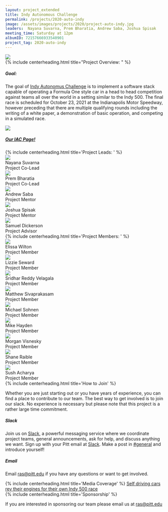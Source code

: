 ```yaml
---
layout: project_extended
title: Indy Autonomous Challenge
permalink: /projects/2020-auto-indy
image: /assets/images/projects/2020/project-auto-indy.jpg
leaders:  Nayana Suvarna, Prem Bharatia, Andrew Saba, Joshua Spisak
meeting_time: Saturday at 12pm
albumID: 72157666933540901
project_tag: 2020-auto-indy
---
```


<section class="project__image">
    <img src="{{ page.image }}">
</section>


<!-- Project Introduction -->
<section>
    {% include centerheading.html title="Project Overview: " %}
         <div class="row">
            <div class="col-xs-12 col-md-6">
                <h5><b>Goal:</b></h5>
            </div>
            <div class="col-xs-12 col-md-6"></div>
        </div>
        <div class="row2">
            <p class="about__description col-xs-12 col-md-6">
                The goal of <a href="https://www.indyautonomouschallenge.com">Indy Autonomus Challenge</a> is to implement a software stack capable of operating a Formula One style car in a head to head competition against teams all over the world in a setting similar to the Indy 500. The final race is scheduled for October 23, 2021 at the Indianapolis Motor Speedway, however preceding that there are multiple qualifying rounds including the writing of a white paper, a demonstration of basic operation, and competing in a simulated race.</p>
            <div class="col-xs-12 col-md-6">
            <a href="https://indyautonomouschallenge.com/timeline"> <img class="about__group-image" src="/assets/images/projects/2020/indy-timeline.jpg"></a>
            </div>
            <h5><a href="https://www.indyautonomouschallenge.com/university-of-pittsburgh">Our IAC Page!</a></h5>
        </div>
</section>

<!-- Team Leads -->
<section>
    {% include centerheading.html title='Project Leads: ' %}
    <div class="row">
        <div class="about__person col-xs-12 col-sm-6 col-lg-4">
            <img src="/assets/images/about/current/nayana-suvarna.jpg">
            <div class="about__person-title">Nayana Suvarna</div>
            <div class="about__person-position">Project Co-Lead</div>
        </div>
        <div class="about__person col-xs-12 col-sm-6 col-lg-4">
            <img src="/assets/images/about/current/prem-bharatia.jpg">
            <div class="about__person-title">Prem Bharatia</div>
            <div class="about__person-position">Project Co-Lead</div>
        </div>
        <div class="about__person col-xs-12 col-sm-6 col-lg-4">
            <img src="/assets/images/projects/2020/mentors/andrew-saba.jpg">
            <div class="about__person-title">Andrew Saba</div>
            <div class="about__person-position">Project Mentor</div>
        </div>
        <div class="about__person col-xs-12 col-sm-6 col-lg-4">
            <img src="/assets/images/projects/2020/mentors/josh-spisak.jpg">
            <div class="about__person-title">Joshua Spisak</div>
            <div class="about__person-position">Project Mentor</div>
        </div>
        <div class="about__person col-xs-12 col-sm-6 col-lg-4">
            <img src="/assets/images/about/advisors/advisor-dickerson.jpg">
            <div class="about__person-title">Samuel Dickerson</div>
            <div class="about__person-position">Project Advisor</div>
        </div>
    </div>
</section>

<!-- Project Members -->
<section>
    {% include centerheading.html title='Project Members: ' %}
    <div class="row">
        <div class="about__person col-xs-12 col-sm-6 col-lg-4">
                <img src="/assets/images/projects/2020/members/elissa-wilton.png">
                <div class="about__person-title">Elissa Wilton</div>
                <div class="about__person-position">Project Member</div>
            </div>
            <div class="about__person col-xs-12 col-sm-6 col-lg-4">
                <img src="/assets/images/projects/2020/members/lizzie-seward.jpg">
                <div class="about__person-title">Lizzie Seward</div>
                <div class="about__person-position">Project Member</div>
            </div>
            <div class="about__person col-xs-12 col-sm-6 col-lg-4">
                <img src="/assets/images/projects/2020/members/sridhar-reddy.jpg">
                <div class="about__person-title">Sridhar Reddy Velagala</div>
                <div class="about__person-position">Project Member</div>
            </div>
            <div class="about__person col-xs-12 col-sm-6 col-lg-4">
                <img src="/assets/images/projects/2020/members/matthew-sivaprakasam.jpg">
                <div class="about__person-title">Matthew Sivaprakasam</div>
                <div class="about__person-position">Project Member</div>
            </div>
            <div class="about__person col-xs-12 col-sm-6 col-lg-4">
                <img src="/assets/images/projects/2020/members/michael-sohnen.jpg">
                <div class="about__person-title">Michael Sohnen</div>
                <div class="about__person-position">Project Member</div>
            </div>
            <div class="about__person col-xs-12 col-sm-6 col-lg-4">
                <img src="/assets/images/projects/2020/members/mike-hayden.jpg">
                <div class="about__person-title">Mike Hayden</div>
                <div class="about__person-position">Project Member</div>
            </div>
            <div class="about__person col-xs-12 col-sm-6 col-lg-4">
                <img src="/assets/images/projects/2020/members/morgan-visnesky.jpg">
                <div class="about__person-title">Morgan Visnesky</div>
                <div class="about__person-position">Project Member</div>
            </div>
            <div class="about__person col-xs-12 col-sm-6 col-lg-4">
                <img src="/assets/images/projects/2020/members/shane-raible.jpg">
                <div class="about__person-title">Shane Raible</div>
                <div class="about__person-position">Project Member</div>
            </div>
            <div class="about__person col-xs-12 col-sm-6 col-lg-4">
                <img src="/assets/images/projects/2020/members/sush-acharya.jpg">
                <div class="about__person-title">Sush Acharya</div>
                <div class="about__person-position">Project Member</div>
            </div>
        </div>
</section>

<!-- Joining Information -->
<section>
    {% include centerheading.html title='How to Join' %}
    <p>Whether you are just starting out or you have years of experience, you can find a place to contribute to our team. The best way to get involved is to join our slack. No experience is necessary but please note that this project is a rather large time commitment. </p>
    <h5>Slack</h5>
    <p>Join us on <a href="http://pittras.slack.com/">Slack</a>, a powerful messaging service where we coordinate project teams, general announcements, ask for help, and discuss anything we want. Sign up with your Pitt email at <a href="http://pittras.slack.com/">Slack</a>. Make a post in <a href="https://pittras.slack.com/messages/general/">#general</a> and introduce yourself!</p>
    <h5>Email</h5>
    <p>Email <a href="mailto:ras@pitt.edu">ras@pitt.edu</a> if you have any questions or want to get involved.</p>
</section>

<!-- Media Coverage -->
<section>
    {% include centerheading.html title='Media Coverage' %}
    <a href="https://www.post-gazette.com/business/tech-news/2020/06/01/Indy-Autonomous-Challenge-Indy-500-Indianapolis-Motor-Speedway-Ansys-Aptiv-self-driving-cars/stories/202005280137">Self driving cars rev their engines for their own Indy 500 race</a> 
</section>

<!-- Sponsorship -->
<section>
    {% include centerheading.html title='Sponsorship' %}
    <p>If you are interested in sponsoring our team please email us at <a href="mailto:ras@pitt.edu">ras@pitt.edu</a></p>
</section>



    
    
    
   

    


    
    
